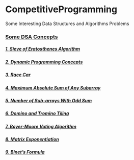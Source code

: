 # CompetitiveProgramming

Some Interesting Data Structures and Algorithms Problems

<h3>
  <a href="./Some DSA Concepts">Some DSA Concepts</a>
</h3>

<h5>
  <a href="./Some DSA Concepts/SieveOfEratosthenes.java">1. Sieve of Eratosthenes Algorithm</a>
</h5>
<h5>
  <a href="./Some DSA Concepts/DPConcepts.java">2. Dynamic Programming Concepts</a>
</h5>
<h5>
  <a href="./Some DSA Concepts/RaceCar.java">3. Race Car</a>
</h5>
<h5>
  <a href="./Some DSA Concepts/maxAbsSubarraySum.java">4. Maximum Absolute Sum of Any Subarray</a>
</h5>
<h5>
  <a href="./Some DSA Concepts/maxOddSubarraySum.java">5. Number of Sub-arrays With Odd Sum</a>
</h5>
<h5>
  <a href="./Some DSA Concepts/DominoTrominoTiling.java">6. Domino and Tromino Tiling</a>
</h5>
<h5>
  <a href="./Some DSA Concepts/BoyerMooreVotingAlgorithm.java">7. Boyer-Moore Voting Algorithm</a>
</h5>
<h5>
  <a href="./Some DSA Concepts/MatrixExponentiation.java">8. Matrix Exponentiation</a>
</h5>
<h5>
  <a href="./Some DSA Concepts/BinetFormula.java">9. Binet’s Formula</a>
</h5>

